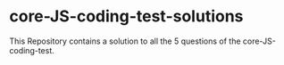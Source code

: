 # core-JS-coding-test-solutions

This Repository contains a solution to all the 5 questions of the core-JS-coding-test.
